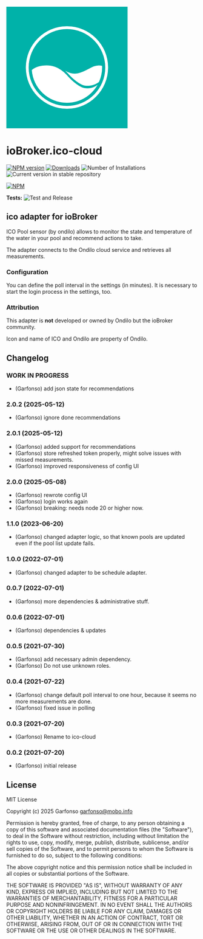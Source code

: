 ![Logo](admin/ico-cloud.png)
# ioBroker.ico-cloud

[![NPM version](https://img.shields.io/npm/v/iobroker.ico-cloud.svg)](https://www.npmjs.com/package/iobroker.ico-cloud)
[![Downloads](https://img.shields.io/npm/dm/iobroker.ico-cloud.svg)](https://www.npmjs.com/package/iobroker.ico-cloud)
![Number of Installations](https://iobroker.live/badges/ico-cloud-installed.svg)
![Current version in stable repository](https://iobroker.live/badges/ico-cloud-stable.svg)

[![NPM](https://nodei.co/npm/iobroker.ico-cloud.png?downloads=true)](https://nodei.co/npm/iobroker.ico-cloud/)

**Tests:** ![Test and Release](https://github.com/iobroker-community-adapters/ioBroker.ico-cloud/workflows/Test%20and%20Release/badge.svg)

## ico adapter for ioBroker

ICO Pool sensor (by ondilo) allows to monitor the state and temperature of the water in your pool and recommend actions to take.

The adapter connects to the Ondilo cloud service and retrieves all measurements.

### Configuration 
You can define the poll interval in the settings (in minutes). 
It is necessary to start the login process in the settings, too.


### Attribution 
This adapter is **not** developed or owned by Ondilo but the ioBroker community.

Icon and name of ICO and Ondilo are property of Ondilo.

## Changelog
<!--
    Placeholder for the next version (at the beginning of the line):
    ### **WORK IN PROGRESS**
-->
### **WORK IN PROGRESS**
* (Garfonso) add json state for recommendations

### 2.0.2 (2025-05-12)
* (Garfonso) ignore done recommendations

### 2.0.1 (2025-05-12)
* (Garfonso) added support for recommendations
* (Garfonso) store refreshed token properly, might solve issues with missed measurements.
* (Garfonso) improved responsiveness of config UI

### 2.0.0 (2025-05-08)
* (Garfonso) rewrote config UI
* (Garfonso) login works again
* (Garfonso) breaking: needs node 20 or higher now.

### 1.1.0 (2023-06-20)
* (Garfonso) changed adapter logic, so that known pools are updated even if the pool list update fails.

### 1.0.0 (2022-07-01)
* (Garfonso) changed adapter to be schedule adapter.

### 0.0.7 (2022-07-01)
* (Garfonso) more dependencies & administrative stuff.

### 0.0.6 (2022-07-01)
* (Garfonso) dependencies & updates

### 0.0.5 (2021-07-30)
* (Garfonso) add necessary admin dependency.
* (Garfonso) Do not use unknown roles.

### 0.0.4 (2021-07-22)
* (Garfonso) change default poll interval to one hour, because it seems no more measurements are done.
* (Garfonso) fixed issue in polling

### 0.0.3 (2021-07-20)
* (Garfonso) Rename to ico-cloud

### 0.0.2 (2021-07-20)
* (Garfonso) initial release

## License
MIT License

Copyright (c) 2025 Garfonso <garfonso@mobo.info>

Permission is hereby granted, free of charge, to any person obtaining a copy
of this software and associated documentation files (the "Software"), to deal
in the Software without restriction, including without limitation the rights
to use, copy, modify, merge, publish, distribute, sublicense, and/or sell
copies of the Software, and to permit persons to whom the Software is
furnished to do so, subject to the following conditions:

The above copyright notice and this permission notice shall be included in all
copies or substantial portions of the Software.

THE SOFTWARE IS PROVIDED "AS IS", WITHOUT WARRANTY OF ANY KIND, EXPRESS OR
IMPLIED, INCLUDING BUT NOT LIMITED TO THE WARRANTIES OF MERCHANTABILITY,
FITNESS FOR A PARTICULAR PURPOSE AND NONINFRINGEMENT. IN NO EVENT SHALL THE
AUTHORS OR COPYRIGHT HOLDERS BE LIABLE FOR ANY CLAIM, DAMAGES OR OTHER
LIABILITY, WHETHER IN AN ACTION OF CONTRACT, TORT OR OTHERWISE, ARISING FROM,
OUT OF OR IN CONNECTION WITH THE SOFTWARE OR THE USE OR OTHER DEALINGS IN THE
SOFTWARE.
